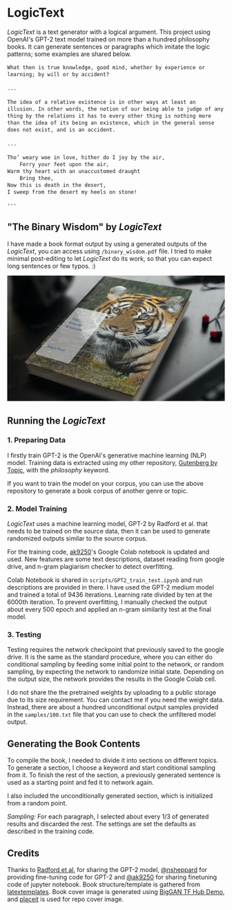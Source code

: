 # LogicText

*LogicText* is a text generator with a logical argument. This project using OpenAI's GPT-2 text model trained on more than a hundred philosophy books. It can generate sentences or paragraphs which imitate the logic patterns; some examples are shared below.



    What then is true knowledge, good mind, whether by experience or learning; by will or by accident?

    ...

    The idea of a relative existence is in other ways at least an illusion. In other words, the notion of our being able to judge of any thing by the relations it has to every other thing is nothing more than the idea of its being an existence, which in the general sense does not exist, and is an accident.

    ...
    
    Tho’ weary woe in love, hither do I joy by the air,
        Ferry your feet upon the air,
    Warm thy heart with an unaccustomed draught
        Bring thee,
    Now this is death in the desert, 
    I sweep from the desert my heels on stone!

    '''


## "The Binary Wisdom" by *LogicText*

I have made a book format output by using a generated outputs of the *LogicText*, you can access using ```/binary_wisdom.pdf``` file. I tried to make minimal post-editing to let *LogicText* do its work, so that you can expect long sentences or few typos. :)

![](images/cover.png)

## Running the *LogicText*

### 1. Preparing Data

I firstly train GPT-2 is the OpenAI's generative machine learning (NLP) model. Training data is extracted using my other repository, [Gutenberg by Topic](https://github.com/cgokce/gutenberg_by_topic), with the *philosophy* keyword.

If you want to train the model on your corpus, you can use the above repository to generate a book corpus of another genre or topic. 

### 2. Model Training

*LogicText* uses a machine learning model, GPT-2 by Radford et al. that needs to be trained on the source data, then it can be used to generate randomized outputs similar to the source corpus. 

For the training code, [ak9250](https://github.com/ak9250/gpt-2-colab)'s Google Colab notebook is updated and used. New features are some text descriptions, dataset reading from google drive, and n-gram plagiarism checker to detect overfitting.

Colab Notebook is shared in ```scripts/GPT2_train_test.ipynb``` and run descriptions are provided in there. I have used the GPT-2 medium model and trained a total of 9436 iterations. Learning rate divided by ten at the 6000th iteration. To prevent overfitting, I manually checked the output about every 500 epoch and applied an n-gram similarity test at the final model. 

### 3. Testing

Testing requires the network checkpoint that previously saved to the google drive. It is the same as the standard procedure, where you can either do conditional sampling by feeding some initial point to the network, or random sampling, by expecting the network to randomize initial state. Depending on the output size, the network provides the results in the Google Colab cell.

I do not share the the pretrained weights by uploading to a public storage due to its size requirement. You can contact me if you need the weight data. Instead, there are about a hundred unconditional output samples provided in the ```samples/100.txt``` file that you can use to check the unfiltered model output.

## Generating the Book Contents

To compile the book, I needed to divide it into sections on different topics. To generate a section, I choose a keyword and start conditional sampling from it. To finish the rest of the section, a previously generated sentence is used as a starting point and fed it to network again. 

I also included the unconditionally generated section, which is initialized from a random point. 

*Sampling:* For each paragraph, I selected about every 1/3 of generated results and discarded the rest. The settings are set the defaults as described in the training code.

## Credits

Thanks to [Radford et al.](https://github.com/openai/gpt-2) for sharing the GPT-2 model, [@nsheppard](https://github.com/nshepperd) for providing fine-tuning code for GPT-2 and [@ak9250](https://github.com/ak9250) for sharing finetuning code of jupyter notebook. Book structure/template is gathered from [latextemplates](https://www.latextemplates.com/template/ebook). Book cover image is generated using [BigGAN TF Hub Demo](https://colab.research.google.com/github/tensorflow/hub/blob/master/examples/colab/biggan_generation_with_tf_hub.ipynb), and [placeit](https://placeit.net) is used for repo cover image.